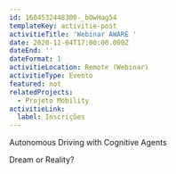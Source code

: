 ```yaml
---
id: 1604532448300-_bOwHag54
templateKey: activitie-post
activitieTitle: 'Webinar AWARE '
date: 2020-11-04T17:00:00.000Z
dateEnd: ''
dateFormat: 1
activitieLocation: Remote (Webinar)
activitieType: Evento
featured: not
relatedProjects:
  - Projeto Mobility
activitieLink:
  label: Inscrições
---
```

Autonomous Driving with Cognitive Agents 

Dream or Reality?
